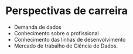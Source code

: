 # Perspectivas de carreira

- Demanda de dados
- Conhecimento sobre o profissional
- Conhecimento das linhas de desenvolvimento
- Mercado de trabalho de Ciência de Dados.
